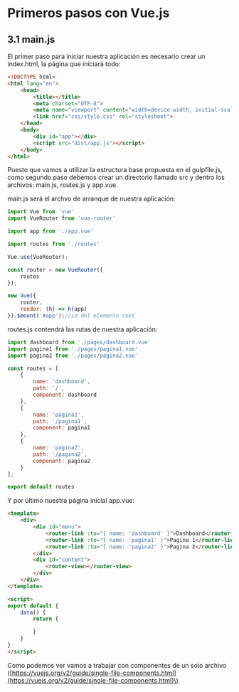 # Primeros pasos con Vue.js

## 3.1 main.js

El primer paso para iniciar nuestra aplicación es necesario crear un index.html, la página que iniciará todo:

```html
<!DOCTYPE html>
<html lang="en">
    <head>
        <title></title>
        <meta charset="UTF-8">
        <meta name="viewport" content="width=device-width, initial-scale=1">
        <link href="css/style.css" rel="stylesheet">
    </head>
    <body>
        <div id="app"></div>
        <script src="dist/app.js"></script>
    </body>
</html>
```

Puesto que vamos a utilizar la estructura base propuesta en el gulpfile.js, como segundo paso debemos crear un directorio llamado src y dentro los archivos: main.js, routes.js y app.vue.

main.js será el archvo de arranque de nuestra aplicación:

```js
import Vue from 'vue'
import VueRouter from 'vue-router'

import app from './app.vue'

import routes from './routes'

Vue.use(VueRouter);

const router = new VueRouter({
    routes
});

new Vue({
    router,
    render: (h) => h(app)
}).$mount('#app');//id del elemento root
```

routes.js contendrá las rutas de nuestra aplicación:

```js
import dashboard from './pages/dashboard.vue'
import pagina1 from './pages/pagina1.vue'
import pagina2 from './pages/pagina2.vue'

const routes = [
    {
        name: 'dashboard',
        path: '/',
        component: dashboard
    },
    {
        name: 'pagina1',
        path: '/pagina1',
        component: pagina1
    },
    {
        name: 'pagina2',
        path: '/pagina2',
        component: pagina2
    }
];

export default routes
```

Y por último nuestra página inicial app.vue:

```html
<template>
    <div>
        <div id="menu">
            <router-link :to="{ name: 'dashboard' }">Dashboard</router-link>
            <router-link :to="{ name: 'pagina1' }">Pagina 1</router-link>
            <router-link :to="{ name: 'pagina2' }">Pagina 2</router-link>
        </div>
        <div id="content">
            <router-view></router-view>
        </div>
    </div>
</template>

<script>
export default {
    data() {
        return {

        }
    }
}
</script>
```

Como podemos ver vamos a trabajar con componentes de un solo archivo \([https://vuejs.org/v2/guide/single-file-components.html](https://vuejs.org/v2/guide/single-file-components.html)\)

